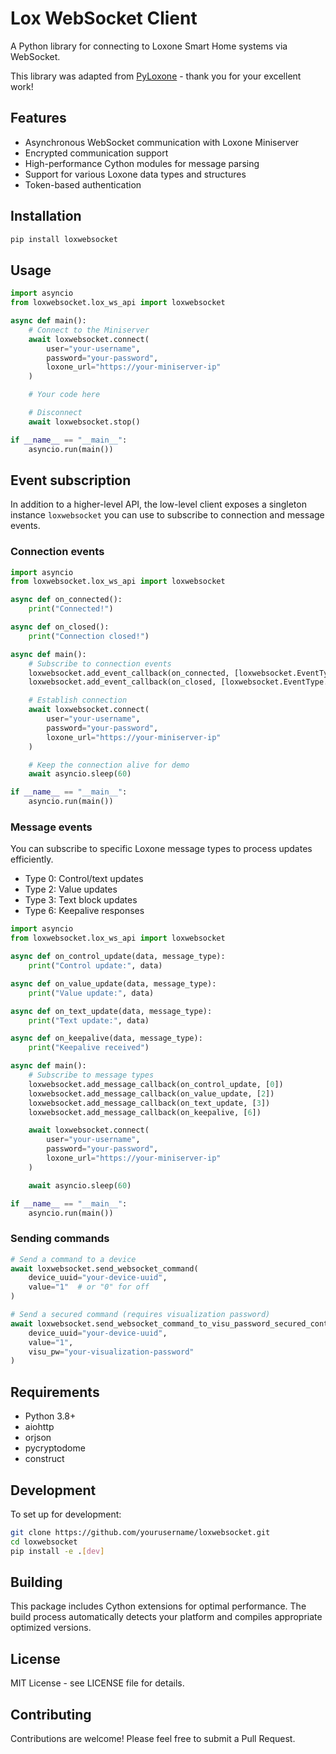 # Lox WebSocket Client

A Python library for connecting to Loxone Smart Home systems via WebSocket.

This library was adapted from [PyLoxone](https://github.com/JoDehli/PyLoxone) - thank you for your excellent work!

## Features

- Asynchronous WebSocket communication with Loxone Miniserver
- Encrypted communication support
- High-performance Cython modules for message parsing
- Support for various Loxone data types and structures
- Token-based authentication

## Installation

```bash
pip install loxwebsocket
```

## Usage

```python
import asyncio
from loxwebsocket.lox_ws_api import loxwebsocket

async def main():
    # Connect to the Miniserver
    await loxwebsocket.connect(
        user="your-username",
        password="your-password",
        loxone_url="https://your-miniserver-ip"
    )

    # Your code here

    # Disconnect
    await loxwebsocket.stop()

if __name__ == "__main__":
    asyncio.run(main())
```

## Event subscription

In addition to a higher-level API, the low-level client exposes a singleton instance `loxwebsocket` you can use to subscribe to connection and message events.

### Connection events

```python
import asyncio
from loxwebsocket.lox_ws_api import loxwebsocket

async def on_connected():
    print("Connected!")

async def on_closed():
    print("Connection closed!")

async def main():
    # Subscribe to connection events
    loxwebsocket.add_event_callback(on_connected, [loxwebsocket.EventType.CONNECTED])
    loxwebsocket.add_event_callback(on_closed, [loxwebsocket.EventType.CONNECTION_CLOSED])

    # Establish connection
    await loxwebsocket.connect(
        user="your-username",
        password="your-password",
        loxone_url="https://your-miniserver-ip"
    )

    # Keep the connection alive for demo
    await asyncio.sleep(60)

if __name__ == "__main__":
    asyncio.run(main())
```

### Message events

You can subscribe to specific Loxone message types to process updates efficiently.

- Type 0: Control/text updates
- Type 2: Value updates
- Type 3: Text block updates
- Type 6: Keepalive responses

```python
import asyncio
from loxwebsocket.lox_ws_api import loxwebsocket

async def on_control_update(data, message_type):
    print("Control update:", data)

async def on_value_update(data, message_type):
    print("Value update:", data)

async def on_text_update(data, message_type):
    print("Text update:", data)

async def on_keepalive(data, message_type):
    print("Keepalive received")

async def main():
    # Subscribe to message types
    loxwebsocket.add_message_callback(on_control_update, [0])
    loxwebsocket.add_message_callback(on_value_update, [2])
    loxwebsocket.add_message_callback(on_text_update, [3])
    loxwebsocket.add_message_callback(on_keepalive, [6])

    await loxwebsocket.connect(
        user="your-username",
        password="your-password",
        loxone_url="https://your-miniserver-ip"
    )

    await asyncio.sleep(60)

if __name__ == "__main__":
    asyncio.run(main())
```

### Sending commands

```python
# Send a command to a device
await loxwebsocket.send_websocket_command(
    device_uuid="your-device-uuid",
    value="1"  # or "0" for off
)

# Send a secured command (requires visualization password)
await loxwebsocket.send_websocket_command_to_visu_password_secured_control(
    device_uuid="your-device-uuid",
    value="1",
    visu_pw="your-visualization-password"
)
```

## Requirements

- Python 3.8+
- aiohttp
- orjson
- pycryptodome
- construct

## Development

To set up for development:

```bash
git clone https://github.com/yourusername/loxwebsocket.git
cd loxwebsocket
pip install -e .[dev]
```

## Building

This package includes Cython extensions for optimal performance. The build process automatically detects your platform and compiles appropriate optimized versions.

## License

MIT License - see LICENSE file for details.

## Contributing

Contributions are welcome! Please feel free to submit a Pull Request.